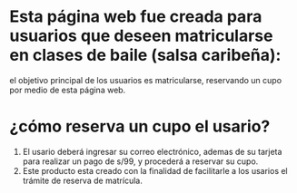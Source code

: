 # Esta página web fue creada para usuarios que deseen matricularse en clases de baile (salsa caribeña):
 el objetivo principal de los usuarios es matricularse, reservando un cupo por medio de esta página web.
# ¿cómo reserva un cupo el usario?
1. El usario deberá ingresar su correo electrónico, ademas de su tarjeta para realizar un pago de s/99, y procederá a reservar su cupo.
2. Este producto esta creado con la finalidad de facilitarle a los usarios el trámite de reserva de matrícula.
